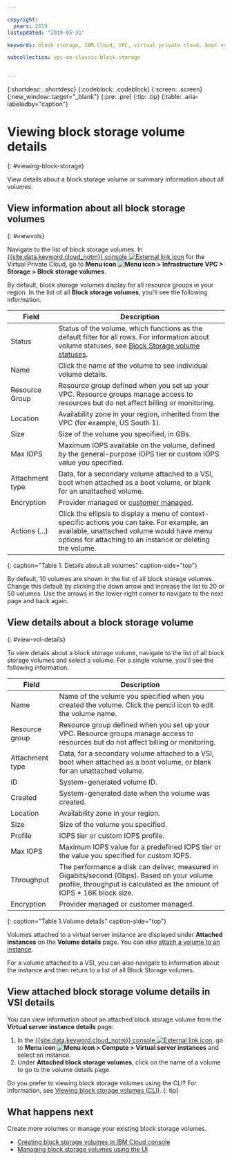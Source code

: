 ```yaml
---

copyright:
  years: 2019
lastupdated: "2019-05-31"

keywords: block storage, IBM Cloud, VPC, virtual private cloud, boot volume, data volume, volume, data storage, VSI, virtual server instance, instance

subcollection: vpc-on-classic-block-storage


---
```


{:shortdesc: .shortdesc}
{:codeblock: .codeblock}
{:screen: .screen}
{:new_window: target="_blank"}
{:pre: .pre}
{:tip: .tip}
{:table: .aria-labeledby="caption"}

# Viewing block storage volume details
{: #viewing-block-storage}

View details about a block storage volume or summary information about all volumes.

## View information about all block storage volumes
{: #viewvols}

Navigate to the list of block storage volumes. In [{{site.data.keyword.cloud_notm}} console ![External link icon](../../icons/launch-glyph.svg "External link icon")](https://console.cloud.ibm.com/vpc) for the Virtual Private Cloud, go to **Menu icon ![Menu icon](../../icons/icon_hamburger.svg) > Infrastructure VPC > Storage > Block storage volumes**.

By default, block storage volumes display for all resource groups in your region.  In the list of all **Block storage volumes**, you'll see the following information.

| Field | Description |
|-------|-------------|
| Status | Status of the volume, which functions as the default filter for all rows. For information about volume statuses, see [Block Storage volume statuses](/docs/vpc-on-classic-block-storage?topic=vpc-on-classic-block-storage-managing-block-storage#status). |
| Name | Click the name of the volume to see individual volume details. |
| Resource Group |  Resource group defined when you set up your VPC. Resource groups manage access to resources but do not affect billing or monitoring.|
| Location | Availability zone in your region, inherited from the VPC (for example, US South 1). |
| Size | Size of the volume you specified, in GBs. |
| Max IOPS | Maximum IOPS available on the volume, defined by the general-purpose IOPS tier or custom IOPS value you specified. |
| Attachment type | Data, for a secondary volume attached to a VSI, boot when attached as a boot volume, or blank for an unattached volume. |
| Encryption | Provider managed or [customer managed](/docs/vpc-on-classic-block-storage?topic=vpc-on-classic-block-storage-block-storage-encryption). |
| Actions (...) | Click the ellipsis to display a menu of context-specific actions you can take.  For example, an available, unattached volume would have menu options for attaching to an instance or deleting the volume. |
{: caption="Table 1. Details about all volumes" caption-side="top"}

By default, 10 volumes are shown in the list of all block storage volumes.  Change this default by clicking the down arrow and increase the list to 20 or 50 volumes.  Use the arrows in the lower-right corner to navigate to the next page and back again.

## View details about a block storage volume
{: #view-vol-details}

To view details about a block storage volume, navigate to the list of all block storage volumes and select a volume.  For a single volume, you'll see the following information.

| Field | Description |
|-------|-------------|
| Name  | Name of the volume you specified when you created the volume. Click the pencil icon to edit the volume name. |
| Resource group | Resource group defined when you set up your VPC. Resource groups manage access to resources but do not affect billing or monitoring. |
| Attachment type | Data, for a secondary volume attached to a VSI, boot when attached as a boot volume, or blank for an unattached volume. |
| ID | System-generated volume ID. |
| Created | System-generated date when the volume was created. |
| Location | Availability zone in your region. |
| Size | Size of the volume you specified. |
| Profile | IOPS tier or custom IOPS profile. |
| Max IOPS | Maximum IOPS value for a predefined IOPS tier or the value you specified for custom IOPS. |
| Throughput | The performance a disk can deliver, measured in Gigabits/second (Gbps).  Based on your volume profile, throughput is calculated as the amount of IOPS * 16K block size. |
| Encryption | Provider managed or customer managed. |
{: caption="Table 1.Volume details" caption-side="top"}

Volumes attached to a virtual server instance are displayed under **Attached instances** on the **Volume details** page.  You can also [attach a volume to an instance](/docs/vpc-on-classic-block-storage?topic=vpc-on-classic-block-storage-attaching-block-storage).

For a volume attached to a VSI, you can also navigate to information about the instance and then return to a list of all Block Storage volumes.

## View attached block storage volume details in VSI details

You can view information about an attached block storage volume from the **Virtual server instance details** page:

1. In the [{{site.data.keyword.cloud_notm}} console ![External link icon](../../icons/launch-glyph.svg "External link icon")](https://console.cloud.ibm.com/vpc-on-classic), go to **Menu icon ![Menu icon](../../icons/icon_hamburger.svg) > Compute > Virtual server instances** and select an instance.
1. Under **Attached block storage volumes**, click on the name of a volume to go to the volume details page.

Do you prefer to viewing block storage volumes using the CLI? For information, see [Viewing block storage volumes (CLI)](/docs/vpc-on-classic-block-storage?topic=vpc-on-classic-block-storage-viewing-block-storage-cli).
{: tip}

## What happens next

Create more volumes or manage your existing block storage volumes.

* [Creating block storage volumes in IBM Cloud console](/docs/vpc-on-classic-block-storage?topic=vpc-on-classic-block-storage-creating-block-storage)
* [Managing block storage volumes using the UI](/docs/vpc-on-classic-block-storage?topic=vpc-on-classic-block-storage-managing-block-storage)